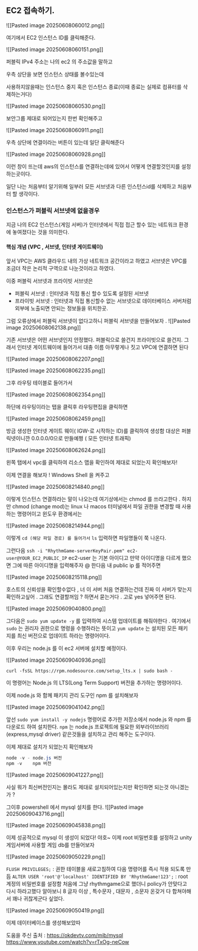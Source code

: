 
## EC2 접속하기.




![[Pasted image 20250608060012.png]]

여기에서 EC2 인스턴스 ID를 클릭해준다.


![[Pasted image 20250608060151.png]]


퍼블릭 IPv4 주소는 나의 ec2 의 주소값을 말하고 

우측 상단을 보면 인스턴스 상태를 볼수있는데 

사용하지않을때는 인스턴스 중지 혹은 인스턴스 종료(이때 종료는 실제로 컴퓨터를 삭제하는거다)

![[Pasted image 20250608060530.png]]

보안그룹 제대로 되어있는지 한번 확인해주고 

![[Pasted image 20250608060911.png]]

우측 상단에 연결이라는 버튼이 있는데 일단 클릭해준다

![[Pasted image 20250608060928.png]]

이런 창이 뜨는데 aws의 인스턴스를 연결하는데에 있어서 어떻게 연결할것인지를 설정하는곳이다.

일단 나는 처음부터 알기위해 일부러 모든 서브넷과 다른 인스턴스id를 삭제하고 처음부터 할 생각이다.

### 인스턴스가 퍼블릭 서브넷에 없을경우
지금 나의 EC2 인스턴스(게임 서버)가 인터넷에서 직접 접근 할수 있는 네트워크 환경에 놓여졌다는 것을 의미한다.

#### 핵심 개념 (VPC , 서브넷, 인터넷 게이트웨이)
앞서 VPC는 AWS 클라우드 내의 가상 네트워크 공간이라고 하였고 
서브넷은 VPC를 조금더 작은 논리적 구역으로 나눈것이라고 하였다.

이중 퍼블릭 서브넷과 프라이빗 서브넷은
- 퍼블릭 서브넷 : 인터넷과 직접 통신 할수 있도록 설정된 서브넷
- 프라이빗 서브넷 : 인터넷과 직접 통신할수 없는  서브넷으로 데이터베이스 서버처럼 외부에 노출되면 안되는 정보들을 위치한곳.

그럼 오류상에서 퍼블릭 서브넷이 없다고하니 퍼블릭 서브넷을 만들어보자 .
![[Pasted image 20250608062138.png]]

기존 서브넷은 어떤 서브넷인지 안정했다. 퍼블릭으로 쓸건지 프라이빗으로 쓸건지.
그래서 인터넷 게이트웨이에 들어가서 대충 이름 아무렇게나 짓고 VPC에 연결하면 된다

![[Pasted image 20250608062207.png]]



![[Pasted image 20250608062235.png]]

그후 라우팅 테이블로 들어가서 

![[Pasted image 20250608062354.png]]

하단에 라우팅이라는 탭을 클릭후 라우팅편집을 클릭하면

![[Pasted image 20250608062459.png]]

방금 생성한 인터넷 게이트 웨이( IGW-로 시작하는 ID)를 클릭하여 생성함
대상은 퍼블릭넷이니깐 0.0.0.0/0으로 만들예쩡 ( 모든 인터넷 트래픽)


![[Pasted image 20250608062624.png]]

왼쪽 탭에서 vpc를 클릭하여 리소스 맵을 확인하여 제대로 되었는지 확인해보자! 

이제 연결을 해보자 ! Windows Shell 을 켜주고 

![[Pasted image 20250608214840.png]]


이렇게 인스턴스 연결하라는 말이 나오는데 여기상에서는 chmod 를 쓰라고한다 . 하지만 chmod (change mod)는 
linux 나 macos 터미널에서 파일 권한을 변경할 때 사용하는 명령어이고 윈도우 환경에서는 

![[Pasted image 20250608214944.png]]

이렇게 `cd (해당 파일 경로) 를 들어가서`
`ls` 입력하면 파일명들이 쭉 나온다.

그런다음 `ssh -i "RhythmGame-serverKeyPair.pem" ec2-user@YOUR_EC2_PUBLIC_IP` ec2-user 는 기본 아이디고 만약 아이디명을 다르게 했으면 그에 따른 아이디명을 입력해주자 @ 한다음 내 public ip 를 적어주면 

![[Pasted image 20250608215118.png]]

호스트의 신뢰성을 확인할수없다 , 너 이 서버 처음 연결하는건데 진짜 이 서버가 맞는지 확인하고싶어 . 그래도 연결할꺼임 ? 하면서 묻는거다 . 고로 yes 넣어주면 된다. 


![[Pasted image 20250609040800.png]]

그다음은 `sudo yum update -y` 를 입력하여 시스템 업데이트를 해줘야한다 .
여기에서 `sudo` 는 권리자 권한으로 명령을 수행하라는 뜻이고 
`yum update` 는 설치된 모든 패키지를 최신 버전으로 업데이트 하라는 명령어이다.

이후 우리는 node.js 를 이 ec2 서버에 설치할 예정이다.

![[Pasted image 20250609040936.png]]


`curl -fsSL https://rpm.nodesource.com/setup_lts.x | sudo bash -`

이 명령어는 Node.js 의 LTS(Long Term Support) 버전을 추가하는 명령어이다.

이제 node.js 와 함께 패키지 관리 도구인 npm 를 설치해보자 

![[Pasted image 20250609041042.png]]


앞선 `sudo yum install -y nodejs` 명령어로 추가한 저장소에서 node.js 와 npm 를 다운로드 하여 설치한다.
`npm` 는 node.js 프로젝트에 필요한 외부라이브러리 (express,mysql driver) 같은것들을 설치하고 관리 해주는 도구이다.

이제 제대로 설치가 되었는지 확인해보자

```cs
node -v - node.js 버전
npm -v    npm 버전
```

![[Pasted image 20250609041227.png]]

사실 뭐가 최신버전인지는 몰라도 제대로 설치되어있는지만 확인하면 되는것 아니겠는가 ? 

그이후 powershell 에서 mysql 설치를 한다. 
![[Pasted image 20250609043716.png]]


![[Pasted image 20250609045838.png]]


이제 성공적으로 mysql 이 생성이 되었다! 야호~ 
이제 root 비밀번호를 설정하고 unity 게임서버에 사용할 게임 db를 만들어보자 

![[Pasted image 20250609050229.png]]

`FLUSH PRIVILEGES;` : 권한 테이블을 새로고침하여 다음 명령어를 즉시 적용 되도록 만듬
`ALTER USER 'root'@'localhost' IDENTIFIED BY 'RhythmGame!123';` : root 계정의 비밀번호를 설정함
처음에 그냥 rhythmgame으로 했더니 policy가 안맞다고 다시 하라고했다 
알아보니 8 글자 이상 , 특수문자 , 대문자 , 소문자 온갖거 다 합쳐야해서 꽤나 귀찮게군다 싶었다.

![[Pasted image 20250609050419.png]]

이제 데이터베이스를 생성해보았따

도움을 주신 출처 : https://okdevtv.com/mib/mysql
https://www.youtube.com/watch?v=rTxOg-neCow












